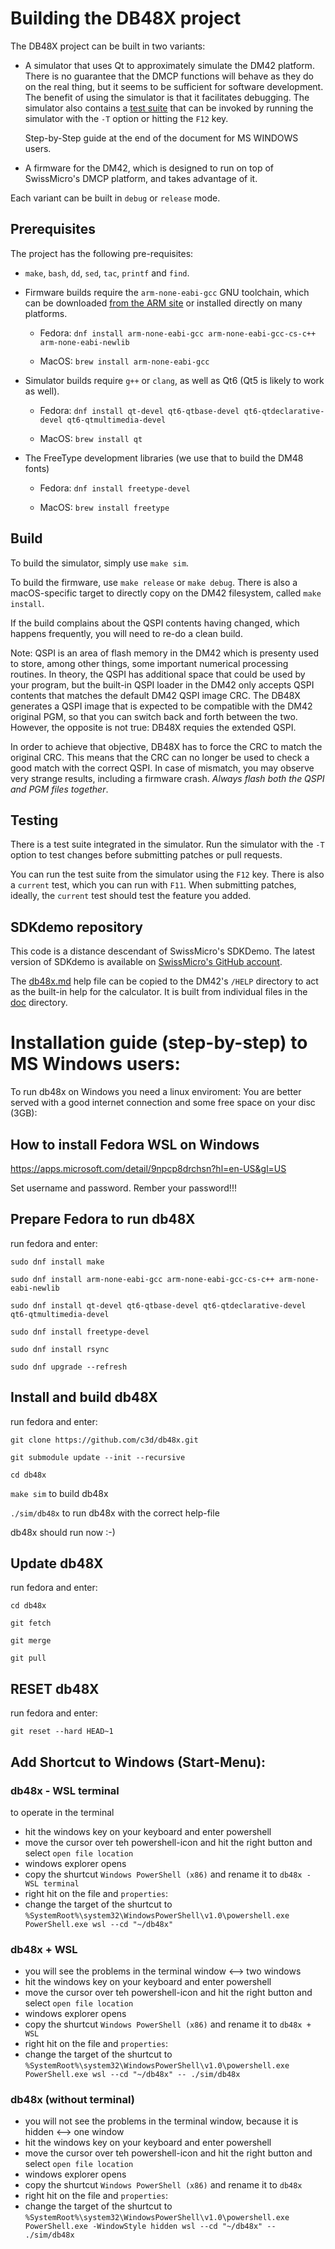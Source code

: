 # Building the DB48X project

The DB48X project can be built in two variants:

* A simulator that uses Qt to approximately simulate the DM42 platform. There is
  no guarantee that the DMCP functions will behave as they do on the real thing,
  but it seems to be sufficient for software development. The benefit of using
  the simulator is that it facilitates debugging. The simulator also contains a
  [test suite](https://www.youtube.com/watch?v=vT-I3UlROtA) that can be invoked
  by running the simulator with the `-T` option or hitting the `F12` key.

  Step-by-Step guide at the end of the document for MS WINDOWS users.

* A firmware for the DM42, which is designed to run on top of SwissMicro's DMCP
  platform, and takes advantage of it.

Each variant can be built in `debug` or `release` mode.


## Prerequisites

The project has the following pre-requisites:

* `make`, `bash`, `dd`, `sed`, `tac`, `printf` and `find`.

* Firmware builds require the `arm-none-eabi-gcc` GNU toolchain, which can be
  downloaded [from the ARM site](https://developer.arm.com/open-source/gnu-toolchain/gnu-rm/downloads)
  or installed directly on many platforms.

  * Fedora: `dnf install arm-none-eabi-gcc arm-none-eabi-gcc-cs-c++ arm-none-eabi-newlib`

  * MacOS: `brew install arm-none-eabi-gcc`

* Simulator builds require `g++` or `clang`, as well as Qt6 (Qt5 is likely to
  work as well).

  * Fedora: `dnf install qt-devel qt6-qtbase-devel qt6-qtdeclarative-devel qt6-qtmultimedia-devel`

  * MacOS: `brew install qt`

* The FreeType development libraries (we use that to build the DM48 fonts)

  * Fedora: `dnf install freetype-devel`

  * MacOS: `brew install freetype`



## Build

To build the simulator, simply use `make sim`.

To build the firmware, use `make release` or `make debug`. There is also a
macOS-specific target to directly copy on the DM42 filesystem, called
`make install`.

If the build complains about the QSPI contents having changed, which
happens frequently, you will need to re-do a clean build.

Note: QSPI is an area of flash memory in the DM42 which is presenty used to
store, among other things, some important numerical processing routines. In
theory, the QSPI has additional space that could be used by your program, but
the built-in QSPI loader in the DM42 only accepts QSPI contents that matches
the default DM42 QSPI image CRC. The DB48X generates a QSPI image that is
expected to be compatible with the DM42 original PGM, so that you can switch
back and forth between the two. However, the opposite is not true: DB48X
requies the extended QSPI.

In order to achieve that objective, DB48X has to force the CRC to match
the original CRC. This means that the CRC can no longer be used to check
a good match with the correct QSPI. In case of mismatch, you may observe
very strange results, including a firmware crash. _Always flash both the
QSPI and PGM files together_.


## Testing

There is a test suite integrated in the simulator. Run the simulator with the
`-T` option to test changes before submitting patches or pull requests.

You can run the test suite from the simulator using the `F12` key. There is
also a `current` test, which you can run with `F11`. When submitting patches,
ideally, the `current` test should test the feature you added.


## SDKdemo repository

This code is a distance descendant of SwissMicro's SDKDemo.
The latest version of SDKdemo is available on
[SwissMicro's GitHub account](https://github.com/swissmicros/SDKdemo).

The [db48x.md](help/db48x.md) help file can be copied to the DM42's `/HELP`
directory to act as the built-in help for the calculator. It is built
from individual files in the [doc](doc/) directory.

# Installation guide (step-by-step) to MS Windows users:

To run db48x on Windows you need a linux enviroment:
You are better served with a good internet connection and some free space on your disc (3GB):

## How to install Fedora WSL on Windows

https://apps.microsoft.com/detail/9npcp8drchsn?hl=en-US&gl=US

Set username and password.
Rember your password!!!

## Prepare Fedora to run db48X

run fedora and enter:

`sudo dnf install make`

`sudo dnf install arm-none-eabi-gcc arm-none-eabi-gcc-cs-c++ arm-none-eabi-newlib`

`sudo dnf install qt-devel qt6-qtbase-devel qt6-qtdeclarative-devel qt6-qtmultimedia-devel`

`sudo dnf install freetype-devel`

`sudo dnf install rsync`

`sudo dnf upgrade --refresh`

## Install and build db48X

run fedora and enter:

`git clone https://github.com/c3d/db48x.git`

`git submodule update --init --recursive`

`cd db48x`

`make sim`   to build db48x

`./sim/db48x` to run db48x with the correct help-file

db48x should run now :-)

## Update db48X

run fedora and enter:

`cd db48x`

`git fetch`

`git merge`

`git pull`

## RESET db48X

run fedora and enter:

`git reset --hard HEAD~1`

## Add Shortcut to Windows (Start-Menu):

###  db48x - WSL terminal
to operate in the terminal
* hit the windows key on your keyboard and enter powershell
* move the cursor over teh powershell-icon and hit the right button and select `open file location`
* windows explorer opens 
* copy the shurtcut `Windows PowerShell (x86)`  and rename it to `db48x - WSL terminal` 
* right hit on the file and `properties`:
* change the target of the shurtcut to `%SystemRoot%\system32\WindowsPowerShell\v1.0\powershell.exe PowerShell.exe wsl --cd "~/db48x"`



###  db48x + WSL
* you will see the problems in the terminal window <--> two windows
* hit the windows key on your keyboard and enter powershell
* move the cursor over teh powershell-icon and hit the right button and select `open file location`
* windows explorer opens 
* copy the shurtcut `Windows PowerShell (x86)`  and rename it to `db48x + WSL` 
* right hit on the file and `properties`:
* change the target of the shurtcut to `%SystemRoot%\system32\WindowsPowerShell\v1.0\powershell.exe PowerShell.exe wsl --cd "~/db48x" -- ./sim/db48x`

###  db48x (without terminal)
* you will not see the problems in the terminal window, because it is hidden <--> one window
* hit the windows key on your keyboard and enter powershell
* move the cursor over teh powershell-icon and hit the right button and select `open file location`
* windows explorer opens 
* copy the shurtcut `Windows PowerShell (x86)`  and rename it to `db48x` 
* right hit on the file and `properties`:
* change the target of the shurtcut to `%SystemRoot%\system32\WindowsPowerShell\v1.0\powershell.exe PowerShell.exe -WindowStyle hidden wsl --cd "~/db48x" -- ./sim/db48x`
